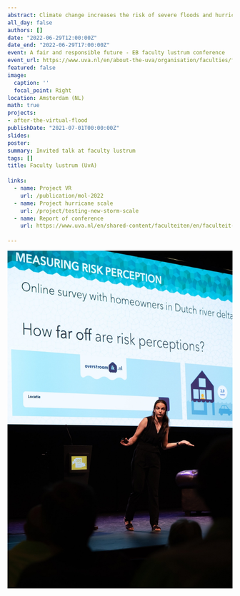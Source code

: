 ```yaml
---
abstract: Climate change increases the risk of severe floods and hurricanes. I use economic experiments to examine and improve disaster preparedness through risk communication, for example by showing a flooded home in Virtual Reality. Carefully testing how people respond to different warning scales and messages can prevent considerable damage and  will ultimately save lives.
all_day: false
authors: []
date: "2022-06-29T12:00:00Z"
date_end: "2022-06-29T17:00:00Z"
event: A fair and responsible future - EB faculty lustrum conference
event_url: https://www.uva.nl/en/about-the-uva/organisation/faculties/faculty-of-economics-and-business/100-years/conference.html
featured: false
image:
  caption: ''
  focal_point: Right
location: Amsterdam (NL)
math: true
projects:
- after-the-virtual-flood
publishDate: "2021-07-01T00:00:00Z"
slides:
poster:
summary: Invited talk at faculty lustrum
tags: []
title: Faculty lustrum (UvA)

links:
  - name: Project VR
    url: /publication/mol-2022
  - name: Project hurricane scale
    url: /project/testing-new-storm-scale
  - name: Report of conference
    url: https://www.uva.nl/en/shared-content/faculteiten/en/faculteit-economie-en-bedrijfskunde/news/2022/07/100-years-uva-eb-conference-a-fair-and-responsible-future.html

---
```


<img title="a title" alt="Alt text" src="risk-perception.jpg">

